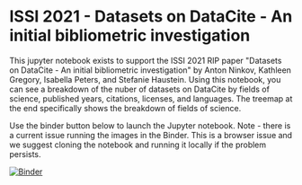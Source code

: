 # ISSI 2021 - Datasets on DataCite - An initial bibliometric investigation

This jupyter notebook exists to support the ISSI 2021 RIP paper "Datasets on DataCite - An initial bibliometric investigation" by Anton Ninkov, Kathleen Gregory, Isabella Peters, and Stefanie Haustein. Using this notebook, you can see a breakdown of the nuber of datasets on DataCite by fields of science, published years, citations, licenses, and languages. The treemap at the end specifically shows the breakdown of fields of science.

Use the binder button below to launch the Jupyter notebook. Note - there is a current issue running the images in the Binder. This is a browser issue and we suggest cloning the notebook and running it locally if the problem persists. 

[![Binder](https://mybinder.org/badge_logo.svg)](https://mybinder.org/v2/gh/antonninkov/ISSI2021/HEAD)
